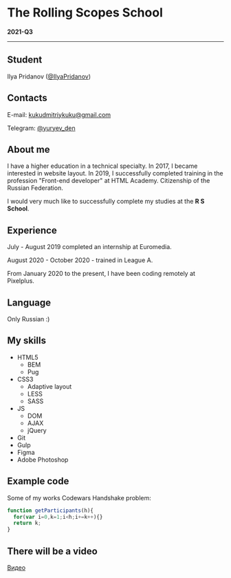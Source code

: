 # The Rolling Scopes School

**2021-Q3**

---

## Student
Ilya Pridanov ([@IlyaPridanov](https://github.com/IlyaPridanov))

## Contacts
E-mail: [kukudmitriykuku@gmail.com](mailto:kukudmitriykuku@gmail.com)

Telegram: [@yuryev_den](https://t.me/yuryev_den)

## About me
I have a higher education in a technical specialty. In 2017, I became interested in website layout. In 2019, I successfully completed training in the profession "Front-end developer" at HTML Academy. Citizenship of the Russian Federation.

I would very much like to successfully complete my studies at the **R S School**.

## Experience

July - August 2019 completed an internship at Euromedia.

August 2020 - October 2020 - trained in League A.

From January 2020 to the present, I have been coding remotely at Pixelplus.

## Language

Only Russian :)

## My skills
* HTML5
  * BEM
  * Pug
* CSS3
  * Adaptive layout
  * LESS
  * SASS
* JS
  * DOM
  * AJAX
  * jQuery
* Git
* Gulp
* Figma
* Adobe Photoshop

## Example code
Some of my works Codewars Handshake problem:

```javascript
function getParticipants(h){
  for(var i=0,k=1;i<h;i+=k++){}
  return k;
}
```

## There will be a video

[Видео](https://youtu.be/oa-9OBDIIeo)
